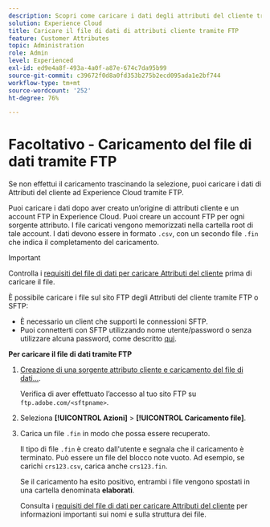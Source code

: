 ```yaml
---
description: Scopri come caricare i dati degli attributi del cliente tramite FTP in Experience Cloud.
solution: Experience Cloud
title: Caricare il file di dati di attributi cliente tramite FTP
feature: Customer Attributes
topic: Administration
role: Admin
level: Experienced
exl-id: ed9e4a8f-493a-4a0f-a87e-674c7da95b99
source-git-commit: c39672f0d8a0fd353b275b2ecd095ada1e2bf744
workflow-type: tm+mt
source-wordcount: '252'
ht-degree: 76%

---
```


# Facoltativo - Caricamento del file di dati tramite FTP

Se non effettui il caricamento trascinando la selezione, puoi caricare i dati di Attributi del cliente ad Experience Cloud tramite FTP.

Puoi caricare i dati dopo aver creato un’origine di attributi cliente e un account FTP in Experience Cloud. Puoi creare un account FTP per ogni sorgente attributo. I file caricati vengono memorizzati nella cartella root di tale account. I dati devono essere in formato `.csv`, con un secondo file `.fin` che indica il completamento del caricamento.

>[!IMPORTANT]
>
>Controlla i [requisiti del file di dati per caricare Attributi del cliente](crs-data-file.md) prima di caricare il file.

È possibile caricare i file sul sito FTP degli Attributi del cliente tramite FTP o SFTP:

* È necessario un client che supporti le connessioni SFTP.
* Puoi connetterti con SFTP utilizzando nome utente/password o senza utilizzare alcuna password, come descritto [qui](https://experienceleague.adobe.com/docs/analytics/export/ftp-and-sftp/secure-file-transfer-protocol/ftp-sftp-cert-auth.html).

**Per caricare il file di dati tramite FTP**

1. [Creazione di una sorgente attributo cliente e caricamento del file di dati...](t-crs-usecase.md).

   Verifica di aver effettuato l’accesso al tuo sito FTP su `ftp.adobe.com/<sftpname>`.

1. Seleziona **[!UICONTROL Azioni]** > **[!UICONTROL Caricamento file]**.

1. Carica un file `.fin` in modo che possa essere recuperato.

   Il tipo di file `.fin` è creato dall&#39;utente e segnala che il caricamento è terminato. Può essere un file del blocco note vuoto. Ad esempio, se carichi `crs123.csv`, carica anche `crs123.fin`.

   Se il caricamento ha esito positivo, entrambi i file vengono spostati in una cartella denominata **elaborati**.

   Consulta i [requisiti del file di dati per caricare Attributi del cliente](crs-data-file.md) per informazioni importanti sui nomi e sulla struttura dei file.
